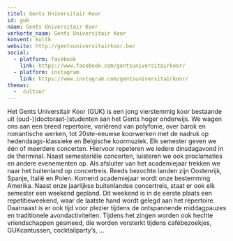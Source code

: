 ```yaml
---
titel: Gents Universitair Koor
id: guk
naam: Gents Universitair Koor
verkorte_naam: Gents Universitair Koor
konvent: kultk
website: http://gentsuniversitairkoor.be/
social: 
  - platform: facebook
    link: https://www.facebook.com/gentsuniversitairkoor/
  - platform: instagram
    link: https://www.instagram.com/gentsuniversitairkoor/
themas:
  -  cultuur
---
```


Het Gents Universitair Koor (GUK) is een jong vierstemmig koor bestaande uit (oud-)(doctoraat-)studenten aan het Gents hoger onderwijs. We wagen ons aan een breed repertoire, variërend van polyfonie, over barok en romantische werken, tot 20ste-eeuwse koorwerken met de nadruk op hedendaags-klassieke en Belgische koormuziek. Elk semester geven we één of meerdere concerten. Hiervoor repeteren we iedere dinsdagavond in de therminal. Naast semesteriële concerten, luisteren we ook proclamaties en andere evenementen op. Als afsluiter van het academiejaar trekken we naar het buitenland op concertreis. Reeds bezochte landen zijn Oostenrijk, Spanje, Italië en Polen. Komend academiejaar wordt onze bestemming Amerika. Naast onze jaarlijkse buitenlandse concertreis, staat er ook elk semester een weekend gepland. Dit weekend is in de eerste plaats een repetitieweekend, waar de laatste hand wordt gelegd aan het repertoire. Daarnaast is er ook tijd voor plezier tijdens de ontspannende middagpauzes en traditionele avondactiviteiten. Tijdens het zingen worden ook hechte vriendschappen gesmeed, die worden versterkt tijdens cafébezoekjes, GUKcantussen, cocktailparty’s, …
